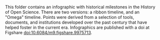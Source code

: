 This folder contains an infographic with historical milestones in the History of Open Science. There are two versions: a ribbon timeline, and an "Omega" timeline. Points were derived from a selection of tools, documents, and institutions developed over the past century that have helped foster in the current era. Infographics are published with a doi at Figshare [doi:10.6084/m9.figshare.9975713](https://doi.org/10.6084/m9.figshare.9975713.v3).
